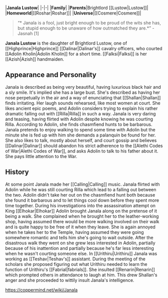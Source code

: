 |**Janala Lustow**|
|-|-|
|**Family**|
|**Parents**|Brightlord [[Lustow\|Lustow]]|
|**Homeworld**|[[Roshar\|Roshar]]|
|**Universe**|[[Cosmere\|Cosmere]]|

>“* Janala is a fool, just bright enough to be proud of the wits she has, but stupid enough to be unaware of how outmatched they are.*”
\- Jasnah [1]


**Janala Lustow** is the daughter of Brightlord Lustow, one of [[Highprince\|Highprince]] [[Dalinar\|Dalinar's]] cavalry officers, who courted [[Adolin Kholin\|Adolin Kholin]] for a short time. [[Falksi\|Falksi]] is her [[Azish\|Azish]] handmaiden.

## Appearance and Personality
Janala is described as being very beautiful, having luxurious black hair and a sly smile. It's implied she has a large bust. She's described as having her nose perpetually in the air and a way of enunciating that [[Shallan\|Shallan]] finds irritating. Her laugh sounds rehearsed, like most women at court.
She likes ancient epic poems, and Adolin considers trying to explain his rather dramatic falling out with [[Rilla\|Rilla]] in such a way. Janala is very daring and teasing, having flirted with Adolin despite knowing he was courting Rilla. According to Adolin, she finds chasmfiend hunts to be barbarous. Janala pretends to enjoy walking to spend some time with Adolin but the minute she is fed up with him she demands a palanquin be found for her. She also likes to talk, mostly about herself, and court gossip and believes [[Dalinar\|Dalinar]] should abandon his strict adherence to the [[Alethi Codes of War\|Alethi Codes of War]], and asks Adolin to talk to his father about it. She pays little attention to the War.

## History
At some point Janala made her [[Calling\|Calling]] music.
Janala flirted with Adolin while he was still courting Rilla which lead to a falling out between the two. Adolin didn't take her out on the chasmfiend hunt both because she found it barbarous and to let things cool down before they spent more time together.
During his investigations into the assassination attempt on King [[Elhokar\|Elhokar]] Adolin brought Janala along on the pretense of it being a walk. She complained when he brought her to the leather-working shop, having assumed there would be more walking involved on their walk and is quite happy to be free of it when they leave. She is again annoyed when he takes her to the Temple, having assumed they were going somewhere romantic and tells him she's going to wait outside.
After the disastrous walk they went on she grew less interested in Adolin, partially because of his inattention and partially because he's far less interesting when he wasn't courting someone else.
In [[Urithiru\|Urithiru]] Janala was working as [[Teshav\|Teshav's]] assistant. During the meeting of the scholars she proposed figuring out what Urithiru needed to learn the function of Urithiru's [[Fabrial\|fabrials]]. She insulted [[Renarin\|Renarin]] which prompted others in attendance to laugh at him. This drew Shallan's anger and she proceeded to wittily insult Janala's intelligence.



https://coppermind.net/wiki/Janala
